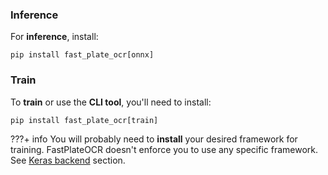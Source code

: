 ### Inference

For **inference**, install:

```shell
pip install fast_plate_ocr[onnx]
```

### Train

To **train** or use the **CLI tool**, you'll need to install:

```shell
pip install fast_plate_ocr[train]
```

???+ info
    You will probably need to **install** your desired framework for training. FastPlateOCR doesn't
    enforce you to use any specific framework. See [Keras backend](usage.md#keras-backend) section.
